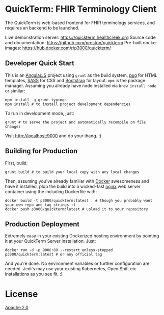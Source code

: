 # QuickTerm: FHIR Terminology Client

The QuickTerm is web-based frontend for FHIR terminology services, and requires an backend to be launched.

Live demonstration server: https://quickterm.healthcreek.org
Source code and documentation: https://github.com/preston/quickterm
Pre-built docker images: https://hub.docker.com/r/p3000/quickterm/

## Developer Quick Start

This is an [AngularJS](https://angular.io) project using `grunt` as the build system, [pug](https://pugjs.org/api/getting-started.html) for HTML templates, [SASS](http://sass-lang.com) for CSS and [Bootstrap](http://getbootstrap.com/) for layout. `npm` is the package manager. Assuming you already have node installed via `brew install node` or similar:

	npm install -g grunt typings
	npm install # to install project development dependencies

To run in development mode, just:

	grunt # to serve the project and automatically recompile on file changes

Visit [http://localhost:9000](http://localhost:9000) and do your thang. :)

## Building for Production

First, build:

	grunt build # to build your local copy with any local changes

Then, assuming you've already familiar with [Docker](https://www.docker.com) awesomeness and have it installed, plop the build into a wicked-fast [nginx](http://nginx.org) web server container using the including Dockerfile with:

	docker build -t p3000/quickterm:latest . # though you probably want your own repo and tag strings :)
	docker push p3000/quickterm:latest # upload it to your repository

## Production Deployment

Extremely easy in your existing Dockerized hosting environment by pointing it at your QuickTerm Server installation. Just:

	docker run -d -p 9000:80 --restart unless-stopped p3000/quickterm:latest # or any official tag

And you're done. No environment variables or further configuration are needed. Jedi's may use your existing Kubernetes, Open Shift etc installations as you see fit. :)


# License

[Apache 2.0](https://www.apache.org/licenses/LICENSE-2.0)
